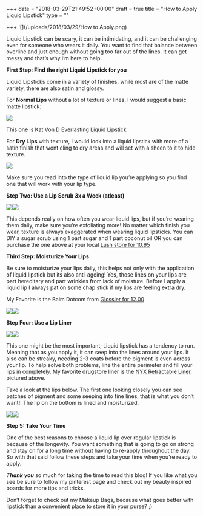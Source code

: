 +++
date = "2018-03-29T21:49:52+00:00"
draft = true
title = "How to Apply Liquid Lipstick"
type = ""

+++
![](/uploads/2018/03/29/How to Apply.png)

Liquid Lipstick can be scary, it can be intimidating, and it can be challenging even for someone who wears it daily. You want to find that balance between overline and just enough without going too far out of the lines. It can get messy and that’s why i’m here to help.

**First Step: Find the right Liquid Lipstick for you**

Liquid Lipsticks come in a variety of finishes, while most are of the matte variety, there are also satin and glossy.

For **Normal Lips** without a lot of texture or lines, I would suggest a basic matte lipstick:

![](https://lh3.googleusercontent.com/lanabTVry_Xd30p0slzGBBHCwK2m2KWXwTc-Egc0Vw4YJ7ZggOC_V18ydpM6e1-8D9xwTsyEocX3R3-iFmWRVh-jTECuy1gBclS11JsP9fv7WZLFVonF4bvtXFpyDul_exauyD0M )

This one is Kat Von D Everlasting Liquid Lipstick

For **Dry Lips** with texture, I would look into a liquid lipstick with more of a satin finish that wont cling to dry areas and will set with a sheen to it to hide texture.

![](https://lh3.googleusercontent.com/I1ibyPbJybFuA3JswW8IGPf4ITqWUkK_1K3pv0uJcuzwF0KlrucXqkH4ihKgCnAN3YgXdzSQcgvhyW0aXrqDytwRP_3V5H2iXpbaSD0vAbyNB6XnansauA4EbcBnTCsW37v1EW4D)

Make sure you read into the type of liquid lip you’re applying so you find one that will work with your lip type.

**Step Two: Use a Lip Scrub 3x a Week (atleast)**

![](https://lh4.googleusercontent.com/tE5j_TCWXHZ474cMPCSvFN7JxeSF186-bKjxlfH1r7H2uMH6pzPzqgLvoLAD6gOAFfDjVPy1DBkTMxOvn3F432zlepWfOuk4tI7cYj89WxKGSDXocd1wm265A207I9dbiT9FB6fv )![](https://lh4.googleusercontent.com/EUKjsDTGHIwPH9Fr4vJO9q4-wkL-0_EHPJcW-gesWAYYdoNfoXYkYVmqJMsCGiESvbuhF2K5nURT3q133H1lWFMtBHko51QEiJJ7Jv8G9NSS7mEyNa25VW9aUpsx_t8Izchg-2Hp)

This depends really on how often you wear liquid lips, but if you’re wearing them daily, make sure you’re exfoliating more! No matter which finish you wear, texture is always exaggerated when wearing liquid lipsticks. You can DIY a sugar scrub using 1 part sugar and 1 part coconut oil OR you can purchase the one above at your local [Lush store for 10.95](https://www.lushusa.com/face/lips/bubblegum/03056.html)

**Third Step: Moisturize Your Lips**

Be sure to moisturize your lips daily, this helps not only with the application of liquid lipstick but its also anti-ageing! Yes, those lines on your lips are part hereditary and part wrinkles from lack of moisture. Before I apply a liquid lip I always pat on some chap stick if my lips are feeling extra dry.

My Favorite is the Balm Dotcom from [Glossier for 12.00](https://www.glossier.com/products/balm-dotcom?gclid=CjwKCAjwnLjVBRAdEiwAKSGPI4nk_4XZdLX5UK1tDuFcuvo9pZlAw70QTL_bfivbTqA_P9-8sLTydhoCGcUQAvD_BwE)

![](https://lh6.googleusercontent.com/r3GBzShDow4RpS3VJX41jvK88V3fm5806Q1O5q7-yVtU6EjzGqFGIgwmNCr0a0ockdV1iVinQHNu3ZCse_cAJc3owiUIL1JnoZbDzUdHNtQZgB-G7b8Ip8_LbE7R23D0Lui6flig )![](https://lh6.googleusercontent.com/3WWN-GWoqLwGoezJf4UvTnwQprZ5Nn_2NoBf0ToEIQRmkuFlSmnsIvSoy4jCMpIzZzmngDMw0THUyHDu99BACIu9KsvagKU9EjqAp0nuhx7NR6DUIpXZFULoURISA-uP7sIG5Rjj )

**Step Four: Use a Lip Liner**

![](https://lh6.googleusercontent.com/zDdlY7Zid-uLpvCD6hgJSngfUXD7iDQk1S6_SlZFH3fT76q4euAOvXvMhw2eenhpsAWZRIAgXzUxbXWqnH9Z2NFCwHEbBZB9jteN0igV6hnzGVgILRn1koadvCYbNIKH8R6EAtk4 )![](https://lh5.googleusercontent.com/cl_FBu1KkwuNj6eMa_TXitYWFGcipZZmx6UwSVn6b2VJoLYFhVzsugeS045UugBOP1gAvB2qL39_a0Gfw7C1iDVKdo719sBUeVtJXPI4VmpokD5Rq-b-DHIioPJpLTehTYcP_Wdw )

This one might be the most important; Liquid lipstick has a tendency to run. Meaning that as you apply it, it can seep into the lines around your lips. It also can be streaky, needing 2-3 coats before the pigment is even across your lip. To help solve both problems, line the entire perimeter and fill your lips in completely. My favorite drugstore liner is the [NYX Retractable Liner](https://www.nyxcosmetics.com/retractable-lip-liner/NYX_051.html), pictured above.

Take a look at the lips below. The first one looking closely you can see patches of pigment and some seeping into fine lines, that is what you don’t want!! The lip on the bottom is lined and moisturized.

![](https://lh6.googleusercontent.com/fIksCA527tftnS1UFTvfgOKpnHEiuQ9e0rV2ko8B_tSkf159QZVH0GQwHnyhkEU_MhEG3zft266N7LJN9y7Yspa4Ip0af8S8BNexpSeKWTFy3Os301TKv7Aosc45aX2NLskfTrl3 )![](https://lh6.googleusercontent.com/Z4rbHYQK2HS2BMQPZEnAg7s30tCGmRVNJk8mK3a1iIF5BotUNJwuBCzzh_9JXQ9xLME97PDz6Fy8g3b5FV8q1ezV-afuP6IzrHDZTqR0en9210KKN8tYhrqReSEpyqy7VcCoggIZ )

**Step 5: Take Your Time**

One of the best reasons to choose a liquid lip over regular lipstick is because of the longevity. You want something that is going to go on strong and stay on for a long time without having to re-apply throughout the day. So with that said follow these steps and take your time when you’re ready to apply.

**_Thank you_** so much for taking the time to read this blog! If you like what you see be sure to follow my pinterest page and check out my beauty inspired boards for more tips and tricks.

Don’t forget to check out my Makeup Bags, because what goes better with lipstick than a convenient place to store it in your purse? ;)